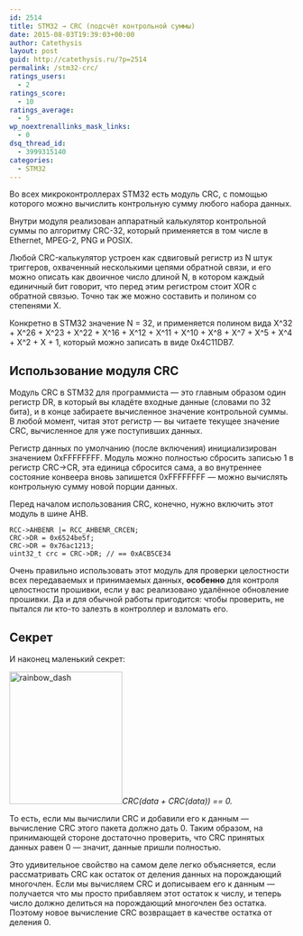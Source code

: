 ```yaml
---
id: 2514
title: STM32 → CRC (подсчёт контрольной суммы)
date: 2015-08-03T19:39:03+00:00
author: Catethysis
layout: post
guid: http://catethysis.ru/?p=2514
permalink: /stm32-crc/
ratings_users:
  - 2
ratings_score:
  - 10
ratings_average:
  - 5
wp_noextrenallinks_mask_links:
  - 0
dsq_thread_id:
  - 3999315140
categories:
  - STM32
---
```

Во всех микроконтроллерах STM32 есть модуль CRC, с помощью которого можно вычислить контрольную сумму любого набора данных.

Внутри модуля реализован аппаратный калькулятор контрольной суммы по алгоритму CRC-32, который применяется в том числе в Ethernet, MPEG-2, PNG и POSIX.

Любой CRC-калькулятор устроен как сдвиговый регистр из N штук триггеров, охваченный несколькими цепями обратной связи, и его можно описать как двоичное число длиной N, в котором каждый единичный бит говорит, что перед этим регистром стоит XOR с обратной связью. Точно так же можно составить и полином со степенями X.

Конкретно в STM32 значение N = 32, и применяется полином вида X^32 + X^26 + X^23 + X^22 + X^16 + X^12 + X^11 + X^10 + X^8 + X^7 + X^5 + X^4 + X^2 + X + 1, который можно записать в виде 0x4C11DB7.

## Использование модуля CRC

Модуль CRC в STM32 для программиста — это главным образом один регистр DR, в который вы кладёте входные данные (словами по 32 бита), и в конце забираете вычисленное значение контрольной суммы. В любой момент, читая этот регистр — вы читаете текущее значение CRC, вычисленное для уже поступивших данных.

Регистр данных по умолчанию (после включения) инициализирован значением 0xFFFFFFFF. Модуль можно полностью сбросить записью 1 в регистр CRC->CR, эта единица сбросится сама, а во внутреннее состояние конвеера вновь запишется 0xFFFFFFFF — можно вычислять контрольную сумму новой порции данных.

<!--more-->

Перед началом использования CRC, конечно, нужно включить этот модуль в шине AHB.

<pre><code class="cpp">RCC-&gt;AHBENR |= RCC_AHBENR_CRCEN;
CRC-&gt;DR = 0x6524be5f;
CRC-&gt;DR = 0x76ac1213;
uint32_t crc = CRC-&gt;DR; // == 0xACB5CE34</code></pre>

Очень правильно использовать этот модуль для проверки целостности всех передаваемых и принимаемых данных, **особенно** для контроля целостности прошивки, если у вас реализовано удалённое обновление прошивки. Да и для обычной работы пригодится: чтобы проверить, не пытался ли кто-то залезть в контроллер и взломать его.

## Секрет

И наконец маленький секрет:

[<img class="alignnone size-full wp-image-2507" src="http://catethysis.ru/wp-content/uploads/2015/07/rainbow_dash.jpg" alt="rainbow_dash" width="200" height="235" />](http://catethysis.ru/wp-content/uploads/2015/07/rainbow_dash.jpg)_CRC(data + CRC(data)) == 0._

То есть, если мы вычислили CRC и добавили его к данным — вычисление CRC этого пакета должно дать 0. Таким образом, на принимающей стороне достаточно проверить, что CRC принятых данных равен 0 — значит, данные пришли полностью.

Это удивительное свойство на самом деле легко объясняется, если рассматривать CRC как остаток от деления данных на порождающий многочлен. Если мы вычисляем CRC и дописываем его к данным — получается что мы просто прибавляем этот остаток к числу, и теперь число должно делиться на порождающий многочлен без остатка. Поэтому новое вычисление CRC возвращает в качестве остатка от деления 0.